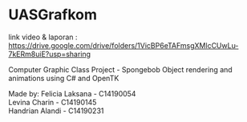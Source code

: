 # UASGrafkom
link video & laporan : https://drive.google.com/drive/folders/1VicBP6eTAFmsgXMlcCUwLu-7kERm8uiE?usp=sharing  

Computer Graphic Class Project - Spongebob
Object rendering and animations using C# and OpenTK

Made by:
Felicia Laksana - C14190054  
Levina Charin   - C14190145  
Handrian Alandi - C14190231  
